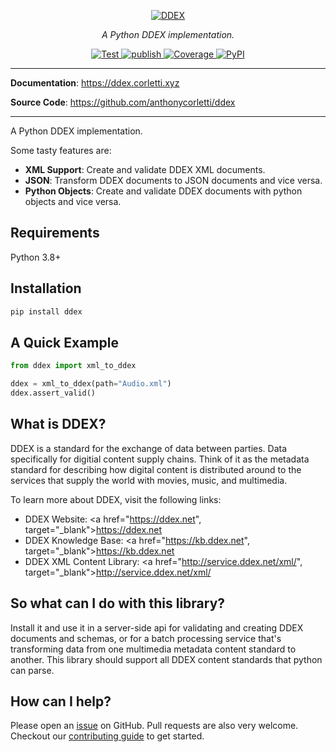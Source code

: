 <p align="center">
  <a href="https://ddex.corletti.xyz"><img src="https://ddex.net/wp-content/uploads/2018/10/ddex-logo-strapline-rgb.png" alt="DDEX"></a>
</p>
<p align="center">
    <em>A Python DDEX implementation.</em>
</p>
<p align="center">
<a href="https://github.com/anthonycorletti/ddex/actions?query=workflow%3Atest" target="_blank">
    <img src="https://github.com/anthonycorletti/ddex/workflows/test/badge.svg" alt="Test">
</a>
<a href="https://github.com/anthonycorletti/ddex/actions?query=workflow%3Apublish" target="_blank">
    <img src="https://github.com/anthonycorletti/ddex/workflows/publish/badge.svg" alt="publish">
</a>
<a href="https://codecov.io/gh/anthonycorletti/ddex" target="_blank">
    <img src="https://img.shields.io/codecov/c/github/anthonycorletti/ddex?color=%2334D058" alt="Coverage">
</a>
<a href="https://pypi.org/project/ddex/" target="_blank">
    <img alt="PyPI" src="https://img.shields.io/pypi/v/ddex?color=blue">
</a>
</p>

---

**Documentation**: <a href="https://ddex.corletti.xyz" target="_blank">https://ddex.corletti.xyz</a>

**Source Code**: <a href="https://github.com/anthonycorletti/ddex" target="_blank">https://github.com/anthonycorletti/ddex</a>

---

A Python DDEX implementation.

Some tasty features are:

* **XML Support**: Create and validate DDEX XML documents.
* **JSON**: Transform DDEX documents to JSON documents and vice versa.
* **Python Objects**: Create and validate DDEX documents with python objects and vice versa.

## Requirements

Python 3.8+

## Installation

```sh
pip install ddex
```

## A Quick Example

```Python
from ddex import xml_to_ddex

ddex = xml_to_ddex(path="Audio.xml")
ddex.assert_valid()
```

## What is DDEX?

DDEX is a standard for the exchange of data between parties. Data specifically for digitial content supply chains. Think of it as the metadata standard for describing how digital content is distributed around to the services that supply the world with movies, music, and multimedia.

To learn more about DDEX, visit the following links:

- DDEX Website: <a href="https://ddex.net", target="_blank">https://ddex.net</a>
- DDEX Knowledge Base: <a href="https://kb.ddex.net", target="_blank">https://kb.ddex.net</a>
- DDEX XML Content Library: <a href="http://service.ddex.net/xml/", target="_blank">http://service.ddex.net/xml/</a>

## So what can I do with this library?

Install it and use it in a server-side api for validating and creating DDEX documents and schemas, or for a batch processing service that's transforming data from one  multimedia metadata content standard to another. This library should support all DDEX content standards that python can parse.

## How can I help?

Please open an [issue](https://github.com/anthonycorletti/ddex/issues/new/choose) on GitHub. Pull requests are also very welcome. Checkout our [contributing guide](contributing.md) to get started.

&nbsp;

&nbsp;
